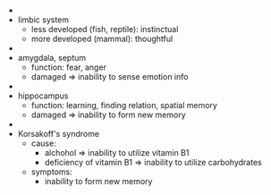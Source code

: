 -
- limbic system
	- less developed (fish, reptile): instinctual
	- more developed (mammal): thoughtful
-
- amygdala, septum
	- function:  fear, anger
	- damaged
	  => inability to sense emotion info
-
- hippocampus
	- function:  learning, finding relation, spatial memory
	- damaged
	  => inability to form new memory
-
- Korsakoff's syndrome
	- cause:
		- alchohol => inability to utilize vitamin B1
		- deficiency of vitamin B1 => inability to utilize carbohydrates
	- symptoms:
		- inability to form new memory